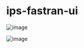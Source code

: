 # ips-fastran-ui

![image](https://github.com/user-attachments/assets/4e3eefed-114b-417f-a654-ca1154df0829)

![image](https://github.com/user-attachments/assets/7f9736b9-e30c-40a5-9f52-117578a84c79)

